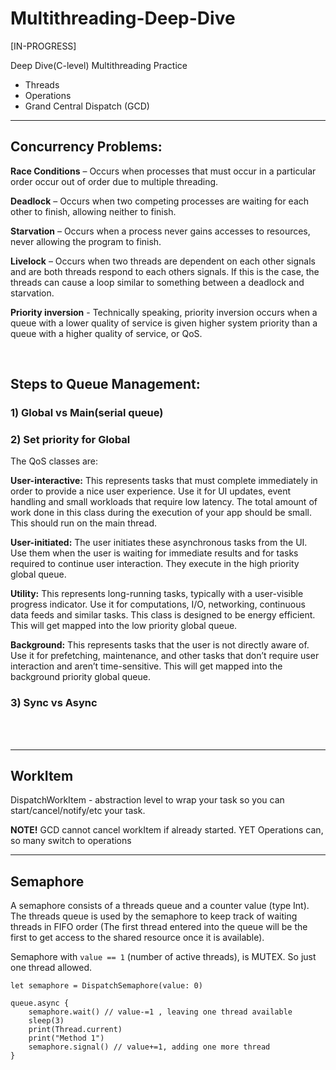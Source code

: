 # Multithreading-Deep-Dive
[IN-PROGRESS]


Deep Dive(C-level) Multithreading Practice
- Threads
- Operations
- Grand Central Dispatch (GCD)
- - -

 ## Concurrency Problems:
 
  **Race Conditions** – Occurs when processes that must occur in a particular order occur out of order due to multiple threading.
 
  **Deadlock** – Occurs when two competing processes are waiting for each other to finish, allowing neither to finish.

  **Starvation** – Occurs when a process never gains accesses to resources, never allowing the program to finish.

  **Livelock** – Occurs when two threads are dependent on each other signals and are both threads respond to each others signals. If this is the case, the threads can cause a loop similar to something between a deadlock and starvation.
 
  **Priority inversion** - Technically speaking, priority inversion occurs when a queue with a lower quality of service is given higher system priority than a queue with a higher quality of service, or QoS.
 

</br>



## Steps to Queue Management:
### 1) Global vs Main(serial queue)
### 2) Set priority for Global

The QoS classes are:

**User-interactive:** This represents tasks that must complete immediately in order to provide a nice user experience. Use it for UI updates, event handling and small workloads that require low latency. The total amount of work done in this class during the execution of your app should be small. This should run on the main thread.

**User-initiated:** The user initiates these asynchronous tasks from the UI. Use them when the user is waiting for immediate results and for tasks required to continue user interaction. They execute in the high priority global queue.

**Utility:** This represents long-running tasks, typically with a user-visible progress indicator. Use it for computations, I/O, networking, continuous data feeds and similar tasks. This class is designed to be energy efficient. This will get mapped into the low priority global queue.

**Background:** This represents tasks that the user is not directly aware of. Use it for prefetching, maintenance, and other tasks that don’t require user interaction and aren’t time-sensitive. This will get mapped into the background priority global queue.


### 3) Sync vs Async

<br>
<br>

----


## WorkItem

 DispatchWorkItem - abstraction level to wrap your task so you can start/cancel/notify/etc your task. <p>
 
 **NOTE!**  GCD cannot cancel workItem if already started. YET Operations can, so many switch to operations


----

## Semaphore

A semaphore consists of a threads queue and a counter value (type Int). The threads queue is used by the semaphore to keep track of waiting threads in FIFO order (The first thread entered into the queue will be the first to get access to the shared resource once it is available).

Semaphore with `value == 1` (number of active threads), is MUTEX. So just one thread allowed.


```
let semaphore = DispatchSemaphore(value: 0)

queue.async {
    semaphore.wait() // value-=1 , leaving one thread available
    sleep(3)
    print(Thread.current)
    print("Method 1")
    semaphore.signal() // value+=1, adding one more thread
}

```
